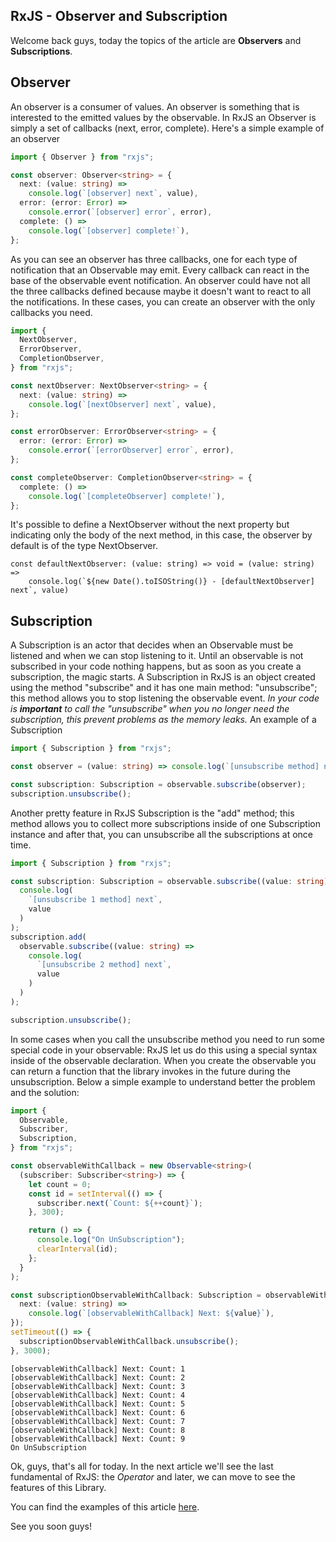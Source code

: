 ## RxJS - Observer and Subscription

Welcome back guys,
today the topics of the article are **Observers** and **Subscriptions**.

## Observer
An observer is a consumer of values. An observer is something that is interested to the emitted values by the observable. In RxJS an Observer is simply a set of callbacks (next, error, complete). 
Here's a simple example of an observer
```ts
import { Observer } from "rxjs";

const observer: Observer<string> = {
  next: (value: string) =>
    console.log(`[observer] next`, value),
  error: (error: Error) =>
    console.error(`[observer] error`, error),
  complete: () =>
    console.log(`[observer] complete!`),
};
```
As you can see an observer has three callbacks, one for each type of notification that an Observable may emit. Every callback can react in the base of the observable event notification.
An observer could have not all the three callbacks defined because maybe it doesn't want to react to all the notifications. In these cases, you can create an observer with the only callbacks you need.

```ts
import {
  NextObserver,
  ErrorObserver,
  CompletionObserver,
} from "rxjs";

const nextObserver: NextObserver<string> = {
  next: (value: string) =>
    console.log(`[nextObserver] next`, value),
};

const errorObserver: ErrorObserver<string> = {
  error: (error: Error) =>
    console.error(`[errorObserver] error`, error),
};

const completeObserver: CompletionObserver<string> = {
  complete: () =>
    console.log(`[completeObserver] complete!`),
};
```
It's possible to define a NextObserver without the next property but indicating only the body of the next method, in this case, the observer by default is of the type NextObserver.
```
const defaultNextObserver: (value: string) => void = (value: string) =>
    console.log(`${new Date().toISOString()} - [defaultNextObserver] next`, value)
```

## Subscription
A Subscription is an actor that decides when an Observable must be listened and when we can stop listening to it.
Until an observable is not subscribed in your code nothing happens, but as soon as you create a subscription, the magic starts.
A Subscription in RxJS is an object created using the method "subscribe" and it has one main method: "unsubscribe"; this method allows you to stop listening the observable event.
_In your code is **important** to call the "unsubscribe" when you no longer need the subscription, this prevent problems as the memory leaks._
An example of a Subscription

```ts
import { Subscription } from "rxjs";

const observer = (value: string) => console.log(`[unsubscribe method] next`, value)

const subscription: Subscription = observable.subscribe(observer);
subscription.unsubscribe();
```
Another pretty feature in RxJS Subscription is the "add" method; this method allows you to collect more subscriptions inside of one Subscription instance and after that, you can unsubscribe all the subscriptions at once time.
```ts
import { Subscription } from "rxjs";

const subscription: Subscription = observable.subscribe((value: string) =>
  console.log(
    `[unsubscribe 1 method] next`,
    value
  )
);
subscription.add(
  observable.subscribe((value: string) =>
    console.log(
      `[unsubscribe 2 method] next`,
      value
    )
  )
);

subscription.unsubscribe();
```
In some cases when you call the unsubscribe method you need to run some special code in your observable: RxJS let us do this using a special syntax inside of the observable declaration. When you create the observable you can return a function that the library invokes in the future during the unsubscription. Below a simple example to understand better the problem and the solution:

```ts
import {
  Observable,
  Subscriber,
  Subscription,
} from "rxjs";

const observableWithCallback = new Observable<string>(
  (subscriber: Subscriber<string>) => {
    let count = 0;
    const id = setInterval(() => {
      subscriber.next(`Count: ${++count}`);
    }, 300);

    return () => {
      console.log("On UnSubscription");
      clearInterval(id);
    };
  }
);

const subscriptionObservableWithCallback: Subscription = observableWithCallback.subscribe({
  next: (value: string) =>
    console.log(`[observableWithCallback] Next: ${value}`),
});
setTimeout(() => {
  subscriptionObservableWithCallback.unsubscribe();
}, 3000);

```

```console
[observableWithCallback] Next: Count: 1
[observableWithCallback] Next: Count: 2
[observableWithCallback] Next: Count: 3
[observableWithCallback] Next: Count: 4
[observableWithCallback] Next: Count: 5
[observableWithCallback] Next: Count: 6
[observableWithCallback] Next: Count: 7
[observableWithCallback] Next: Count: 8
[observableWithCallback] Next: Count: 9
On UnSubscription
```
Ok, guys, that's all for today.
In the next article we'll see the last fundamental of RxJS: the *Operator* and later, we can move to see the features of this Library.

You can find the examples of this article [here](https://github.com/Puppo/rxjs-getting-started/tree/02-observer-and-subscription).

See you soon guys!

